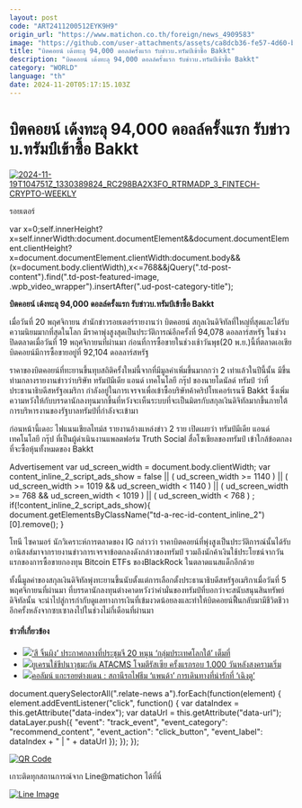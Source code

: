 ```yaml
---
layout: post
code: "ART2411200512EYK9H9"
origin_url: "https://www.matichon.co.th/foreign/news_4909583"
image: "https://github.com/user-attachments/assets/ca8dcb36-fe57-4d60-b9b9-b857431517c8"
title: "บิตคอยน์ เด้งทะลุ 94,000 ดอลล์ครั้งแรก รับข่าวบ.ทรัมป์เข้าซื้อ Bakkt"
description: "บิตคอยน์ เด้งทะลุ 94,000 ดอลล์ครั้งแรก รับข่าวบ.ทรัมป์เข้าซื้อ Bakkt"
category: "WORLD"
language: "th"
date: 2024-11-20T05:17:15.103Z
---
```


# บิตคอยน์ เด้งทะลุ 94,000 ดอลล์ครั้งแรก รับข่าวบ.ทรัมป์เข้าซื้อ Bakkt

[![](https://www.matichon.co.th/wp-content/uploads/2024/11/2024-11-19T104751Z_1330389824_RC298BA2X3FO_RTRMADP_3_FINTECH-CRYPTO-WEEKLY.jpg "2024-11-19T104751Z_1330389824_RC298BA2X3FO_RTRMADP_3_FINTECH-CRYPTO-WEEKLY")](https://www.matichon.co.th/wp-content/uploads/2024/11/2024-11-19T104751Z_1330389824_RC298BA2X3FO_RTRMADP_3_FINTECH-CRYPTO-WEEKLY.jpg)

รอยเตอร์

var x=0;self.innerHeight?x=self.innerWidth:document.documentElement&&document.documentElement.clientHeight?x=document.documentElement.clientWidth:document.body&&(x=document.body.clientWidth),x<=768&&jQuery(".td-post-content").find(".td-post-featured-image, .wpb\_video\_wrapper").insertAfter(".ud-post-category-title");

**บิตคอยน์ เด้งทะลุ 94,000 ดอลล์ครั้งแรก รับข่าวบ.ทรัมป์เข้าซื้อ Bakkt**

เมื่อวันที่ 20 พฤศจิกายน สำนักข่าวรอยเตอร์รายงานว่า บิตคอยน์ สกุลเงินดิจิทัลที่ใหญ่ที่สุดและได้รับความนิยมมากที่สุดในโลก มีราคาพุ่งสูงสุดเป็นประวัติการณ์อีกครั้งที่ 94,078 ดอลลาร์สหรัฐ ในช่วงปิดตลาดเมื่อวันที่ 19 พฤศจิกายนที่ผ่านมา ก่อนที่การซื้อขายในช่วงเช้าวันพุธ(20 พ.ย.)นี้ที่ตลาดเอเชีย บิตคอยน์มีการซื้อขายอยู่ที่ 92,104 ดอลลาร์สหรัฐ

ราคาของบิตคอยน์ที่ทะยานขึ้นทุบสถิติครั้งใหม่นี้จากที่มีมูลค่าเพิ่มขึ้นมากกว่า 2 เท่าแล้วในปีนี้นั้น มีขึ้นท่ามกลางรายงานข่าวว่าบริษัท ทรัมป์มีเดีย แอนด์ เทคโนโลยี กรุ๊ป ของนายโดนัลด์ ทรัมป์ ว่าที่ประธานาธิบดีสหรัฐอเมริกา กำลังอยู่ในการเจรจาเพื่อเข้าซื้อบริษัทค้าคริปโทเคอร์เรนซี Bakkt ซึ่งเพิ่มความหวังให้กับบรรดานักลงทุนมากขึ้นที่หวังจะเห็นระบบที่จะเป็นมิตรกับสกุลเงินดิจิทัลมากขึ้นภายใต้การบริหารงานของรัฐบาลทรัมป์ที่กำลังจะเข้ามา

ก่อนหน้านี้เดอะ ไฟแนนเชียลไทม์ส รายงานอ้างแหล่งข่าว 2 ราย เปิดเผยว่า ทรัมป์มีเดีย แอนด์ เทคโนโลยี กรุ๊ป ที่เป็นผู้ดำเนินงานแพลตฟอร์ม Truth Social สื่อโซเชียลของทรัมป์ เข้าใกล้ข้อตกลงที่จะซื้อหุ้นทั้งหมดของ Bakkt

Advertisement var ud\_screen\_width = document.body.clientWidth; var content\_inline\_2\_script\_ads\_show = false || ( ud\_screen\_width >= 1140 ) || ( ud\_screen\_width >= 1019 && ud\_screen\_width < 1140 ) || ( ud\_screen\_width >= 768 && ud\_screen\_width < 1019 ) || ( ud\_screen\_width < 768 ) ; if(!content\_inline\_2\_script\_ads\_show){ document.getElementsByClassName("td-a-rec-id-content\_inline\_2")\[0\].remove(); }

โทนี ไซคามอร์ นักวิเคราะห์การตลาดของ IG กล่าวว่า ราคาบิตคอยน์ที่พุ่งสูงเป็นประวัติการณ์นั้นได้รับอานิสงส์มาจากรายงานข่าวการเจรจาข้อตกลงดังกล่าวของทรัมป์ รวมถึงนักค้าเงินใช้ประโยชน์จากวันแรกของการซื้อขายกองทุน Bitcoin ETFs ของBlackRock ในตลาดแนสแด็กอีกด้วย

ทั้งนี้มูลค่าของสกุลเงินดิจิทัลพุ่งทะยานขึ้นนับตั้งแต่การเลือกตั้งประธานาธิบดีสหรัฐอเมริกาเมื่อวันที่ 5 พฤศจิกายนที่ผ่านมา ที่บรรดานักลงทุนต่างคาดหวังว่าคำมั่นของทรัมป์ที่บอกว่าจะสนับสนุนสินทรัพย์ดิจิทัลนั้น จะนำไปสู่การกำกับดูแลทางการเงินที่เข้มงวดน้อยลงและทำให้บิตคอยน์ฟื้นกลับมามีชีวิตชีวาอีกครั้งหลังจากซบเซาลงไปในช่วงไม่กี่เดือนที่ผ่านมา

#### ข่าวที่เกี่ยวข้อง

*   [![](https://www.matichon.co.th/wp-content/uploads/2024/11/728-AFP__20241119__36MV7H3__v1__HighRes__BrazilG20Summit.jpg)‘สี จิ้นผิง’ ประกาศกลางที่ประชุมจี 20 หนุน ‘กลุ่มประเทศโลกใต้’ เต็มที่](https://www.matichon.co.th/foreign/news_4909517)
*   [![](https://www.matichon.co.th/wp-content/uploads/2024/11/728-AP24324585402970.jpg)ยูเครนใช้ขีปนาวุธมะกัน ATACMS โจมตีรัสเซีย ครั้งแรกรอบ 1,000 วันหลังสงครามเริ่ม](https://www.matichon.co.th/foreign/news_4909082)
*   [![](https://www.matichon.co.th/wp-content/uploads/2024/11/panda.jpeg)คอลัมน์ แกะรอยต่างแดน : สถานีรถไฟธีม ‘แพนด้า’ การเดินทางที่น่ารักที่ ‘เฉิงตู’](https://www.matichon.co.th/foreign/indepth/news_4907614)

document.querySelectorAll(".relate-news a").forEach(function(element) { element.addEventListener("click", function() { var dataIndex = this.getAttribute("data-index"); var dataUrl = this.getAttribute("data-url"); dataLayer.push({ "event": "track\_event", "event\_category": "recommend\_content", "event\_action": "click\_button", "event\_label": dataIndex + " | " + dataUrl }); }); });

[![QR Code](https://www.matichon.co.th/wp-content/uploads/2023/07/wob1371z.jpg)](https://lin.ee/ht0nDxX)

เกาะติดทุกสถานการณ์จาก Line@matichon ได้ที่นี่

[![Line Image](https://www.matichon.co.th/wp-content/uploads/2023/07/th.png)](https://lin.ee/ht0nDxX)
